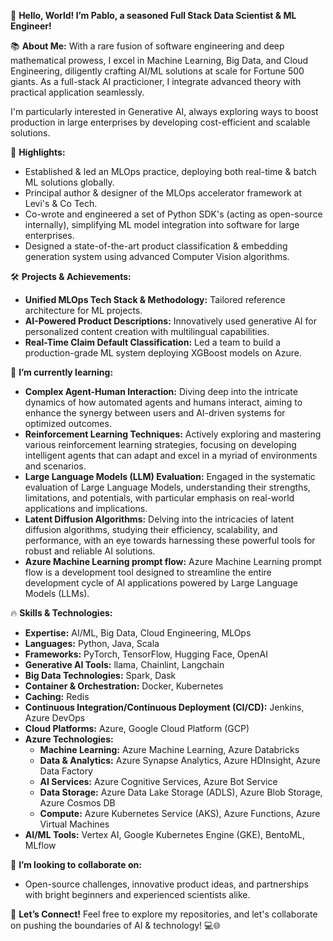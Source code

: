 🚀 **Hello, World! I’m Pablo, a seasoned Full Stack Data Scientist & ML Engineer!**

📚 **About Me:**
With a rare fusion of software engineering and deep mathematical prowess, I excel in Machine Learning, Big Data, and Cloud Engineering, diligently crafting AI/ML solutions at scale for Fortune 500 giants. As a full-stack AI practicioner, I integrate advanced theory with practical application seamlessly.

I'm particularly interested in Generative AI, always exploring ways to boost production in large enterprises by developing cost-efficient and scalable solutions.

🌟 **Highlights:**
- Established & led an MLOps practice, deploying both real-time & batch ML solutions globally.
- Principal author & designer of the MLOps accelerator framework at Levi's & Co Tech.
- Co-wrote and engineered a set of Python SDK's (acting as open-source  internally), simplifying ML model integration into software for large enterprises.
- Designed a state-of-the-art product classification & embedding generation system using advanced Computer Vision algorithms.

🛠️ **Projects & Achievements:**
- **Unified MLOps Tech Stack & Methodology:** Tailored reference architecture for ML projects.
- **AI-Powered Product Descriptions:** Innovatively used generative AI for personalized content creation with multilingual capabilities.
- **Real-Time Claim Default Classification:** Led a team to build a production-grade ML system deploying XGBoost models on Azure.

🌱 **I’m currently learning:** 
- **Complex Agent-Human Interaction:** Diving deep into the intricate dynamics of how automated agents and humans interact, aiming to enhance the synergy between users and AI-driven systems for optimized outcomes.
- **Reinforcement Learning Techniques:** Actively exploring and mastering various reinforcement learning strategies, focusing on developing intelligent agents that can adapt and excel in a myriad of environments and scenarios.
- **Large Language Models (LLM) Evaluation:** Engaged in the systematic evaluation of Large Language Models, understanding their strengths, limitations, and potentials, with particular emphasis on real-world applications and implications.
- **Latent Diffusion Algorithms:** Delving into the intricacies of latent diffusion algorithms, studying their efficiency, scalability, and performance, with an eye towards harnessing these powerful tools for robust and reliable AI solutions.
- **Azure Machine Learning prompt flow:** Azure Machine Learning prompt flow is a development tool designed to streamline the entire development cycle of AI applications powered by Large Language Models (LLMs).

🔥 **Skills & Technologies:**
- **Expertise:** AI/ML, Big Data, Cloud Engineering, MLOps
- **Languages:** Python, Java, Scala
- **Frameworks:** PyTorch, TensorFlow, Hugging Face, OpenAI
- **Generative AI Tools:** llama, Chainlint, Langchain
- **Big Data Technologies:** Spark, Dask
- **Container & Orchestration:** Docker, Kubernetes
- **Caching:** Redis
- **Continuous Integration/Continuous Deployment (CI/CD):** Jenkins, Azure DevOps
- **Cloud Platforms:** Azure, Google Cloud Platform (GCP)
- **Azure Technologies:** 
  - **Machine Learning:** Azure Machine Learning, Azure Databricks
  - **Data & Analytics:** Azure Synapse Analytics, Azure HDInsight, Azure Data Factory
  - **AI Services:** Azure Cognitive Services, Azure Bot Service
  - **Data Storage:** Azure Data Lake Storage (ADLS), Azure Blob Storage, Azure Cosmos DB
  - **Compute:** Azure Kubernetes Service (AKS), Azure Functions, Azure Virtual Machines
- **AI/ML Tools:** Vertex AI, Google Kubernetes Engine (GKE), BentoML, MLflow

👯 **I’m looking to collaborate on:** 
- Open-source challenges, innovative product ideas, and partnerships with bright beginners and experienced scientists alike.

🔗 **Let’s Connect!**
Feel free to explore my repositories, and let's collaborate on pushing the boundaries of AI & technology! 💻🌐
